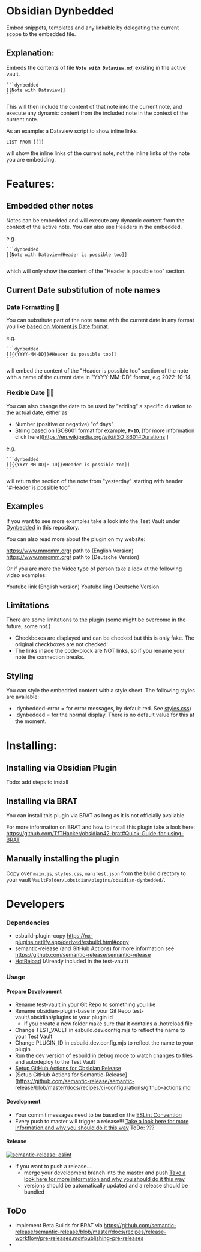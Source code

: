 # Obsidian Dynbedded
Embed snippets, templates and any linkable by delegating the current scope to the embedded file.

## Explanation:
Embeds the contents of file ***`Note with Dataview.md`***, existing in the active vault.
~~~
```dynbedded
[[Note with Dataview]]
```
~~~
This will then include the content of that note into the current note, and execute any dynamic content from the included note in the context of the current note.

As an example: a Dataview script to show inline links
```dataview
LIST FROM [[]]
```
will show the inline links of the current note, not the inline links of the note you are embedding.

# Features:

## Embedded other notes

Notes can be embedded and will execute any dynamic content from the context of the active note.
You can also use Headers in the embedded.

e.g.
~~~
```dynbedded
[[Note with Dataview#Header is possible too]]
```
~~~

which will only show the content of the "Header is possible too" section.

## Current Date substitution of note names

### Date Formatting 📅

You can substitute part of the note name with the current date in any format you like [based on Moment.js Date format](https://momentjs.com/docs/#/displaying/format/).

e.g.
~~~
```dynbedded
[[{{YYYY-MM-DD}}#Header is possible too]]
```
~~~

will embed the content of the "Header is possible too" section of the note with a name of the current date in "YYYY-MM-DD" format, e.g 2022-10-14

### Flexible Date 🚀📆

You can also change the date to be used by "adding" a specific duration to the actual date, either as
- Number (positive or negative) "of days"
- String based on ISO8601 format for example, **```P-1D```**, [for more information click here](https://en.wikipedia.org/wiki/ISO_8601#Durations ]

e.g.
~~~
```dynbedded
[[{{YYYY-MM-DD|P-1D}}#Header is possible too]]
```
~~~
will return the section of the note from "yesterday" starting with header "#Header is possible too"


## Examples

If you want to see more examples take a look into the Test Vault under [Dynbedded](https://github.com/MMoMM-Marcus/obsidian-dynbedded/blob/23bcc02cbafa1d6865a3b677c094388368d1b6a6/Dynbedded) in this repository.

You can also read more about the plugin on my website:

https://www.mmomm.org/ path to (English Version)
https://www.mmomm.org/ path to (Deutsche Version)

Or if you are more the Video type of person take a look at the following video examples:

Youtube link (English version)
Youtube ling (Deutsche Version


## Limitations

There are some limitations to the plugin (some might be overcome in the future, some not.)
- Checkboxes are displayed and can be checked but this is only fake. The original checkboxes are not checked!
- The links inside the code-block are NOT links, so if you rename your note the connection breaks.


## Styling

You can style the embedded content with a style sheet. The following styles are available:

- .dynbedded-error = for error messages, by default red. See [styles.css](https://github.com/MMoMM-Marcus/obsidian-dynbedded/blob/23bcc02cbafa1d6865a3b677c094388368d1b6a6/styles.css))
- .dynbedded = for the normal display. There is no default value for this at the moment.

# Installing:

## Installing via Obsidian Plugin

Todo: add steps to install

## Installing via BRAT

You can install this plugin via BRAT as long as it is not officially available.

For more information on BRAT and how to install this plugin take a look here:
https://github.com/TfTHacker/obsidian42-brat#Quick-Guide-for-using-BRAT


## Manually installing the plugin

Copy over `main.js`, `styles.css`, `manifest.json` from the build directory to your vault `VaultFolder/.obsidian/plugins/obsidian-dynbedded/`.


# Developers

### Dependencies

- esbuild-plugin-copy https://nx-plugins.netlify.app/derived/esbuild.html#copy
- semantic-release (and GitHub Actions) for more information see https://github.com/semantic-release/semantic-release
- [HotReload](https://github.com/pjeby/hot-reload) (Already included in the test-vault)

### Usage

#### Prepare Development

- Rename test-vault in your Git Repo to something you like
- Rename obsidian-plugin-base in your Git Repo test-vault/.obsidian/plugins to your plugin id
  - if you create a new folder make sure that it contains a .hotreload file
- Change TEST_VAULT in esbuild.dev.config.mjs to reflect the name to your Test Vault
- Change PLUGIN_ID in esbuild.dev.config.mjs to reflect the name to your plugin
- Run the dev version of esbuild in debug mode to watch changes to files and autodeploy to the Test Vault
- [Setup GitHub Actions for Obsidian Release](https://marcus.se.net/obsidian-plugin-docs/publishing/release-your-plugin-with-github-actions)
- [Setup GitHub Actions for Semantic-Release](https://github.com/semantic-release/semantic-release/blob/master/docs/recipes/ci-configurations/github-actions.md


#### Development

- Your commit messages need to be based on the [ESLint Convention](https://github.com/conventional-changelog/conventional-changelog/tree/master/packages/conventional-changelog-eslint)
- Every push to master will trigger a release!!! [Take a look here for more information and why you should do it this way](https://github.com/semantic-release/semantic-release/blob/master/docs/support/FAQ.md#is-it-really-a-good-idea-to-release-on-every-push)
ToDo: ???


#### Release
[![semantic-release: eslint](https://img.shields.io/badge/semantic--release-eslint-e10079?logo=semantic-release)](https://github.com/semantic-release/semantic-release)

- If you want to push a release.... 
  - merge your development branch into the master and push [Take a look here for more information and why you should do it this way](https://github.com/semantic-release/semantic-release/blob/master/docs/support/FAQ.md#is-it-really-a-good-idea-to-release-on-every-push)
  - versions should be automatically updated and a release should be bundled

## ToDo

- Implement Beta Builds for BRAT via https://github.com/semantic-release/semantic-release/blob/master/docs/recipes/release-workflow/pre-releases.md#publishing-pre-releases
- 